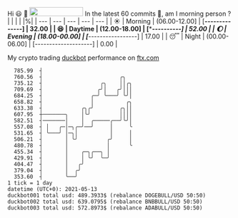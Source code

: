 Hi :smiley: :wave: <img src="https://jojoee.jojoee.com/api/utcnow" width="120" height="20">
In the latest 60 commits :bug:, am I morning person ? 
| | | | |%|
| --- | --- | --- | --- | --- |
| :sunny: | Morning | (06.00-12.00] | [******--------------] | 32.00 |
| :satisfied: | Daytime | (12.00-18.00] | [**********----------] | 52.00 |
| :moon: | Evening | (18.00-00.00] | [***-----------------] | 17.00 |
| :sleeping: | Night | (00.00-06.00] | [--------------------] | 0.00 |

My crypto trading [duckbot](https://github.com/jojoee/duckbot) performance on [ftx.com](https://ftx.com/#a=13144711)
```
  785.99  ┤
  760.56  ┤                        ╭╮
  735.12  ┤                  ╭╮    ││╭╮
  709.69  ┤                 ╭╯│   ╭╯│││
  684.25  ┤               ╭─╯ ╰───╯ ╰╯│
  658.82  ┤               │          ╭╮
  633.38  ┤            ╭╮╭╯        ╭╮││
  607.95  ┼───────╮    │╰╯         ││││
  582.51  ┤───────│    │  ╭─────╭──╯╰╯│
  557.08  ┤ │   ╭─│─╮╭─╯──╯     │     ╰
  531.65  ┤ ╰───╯ │─╮│          │     │
  506.21  ┤       │ ╰╯         ╭╯     │
  480.78  ┤       │            │      ╰
  455.34  ┤       │    ╭─╮╭──╮ │
  429.91  ┤       │    │ ╰╯  ╰─╯
  404.47  ┤       │   ╭╯
  379.04  ┤       │  ╭╯
  353.60  ┤       ╰──╯
1 tick = 1 day
datetime (UTC+0): 2021-05-13
duckbot001 total usd: 489.3933$ (rebalance DOGEBULL/USD 50:50)
duckbot002 total usd: 639.0795$ (rebalance BNBBULL/USD 50:50)
duckbot003 total usd: 572.8973$ (rebalance ADABULL/USD 50:50)
```

